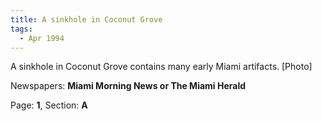 ```yaml
---  
title: A sinkhole in Coconut Grove  
tags:  
  - Apr 1994  
---  
```

  
A sinkhole in Coconut Grove contains many early Miami artifacts. [Photo]  
  
Newspapers: **Miami Morning News or The Miami Herald**  
  
Page: **1**, Section: **A** 
